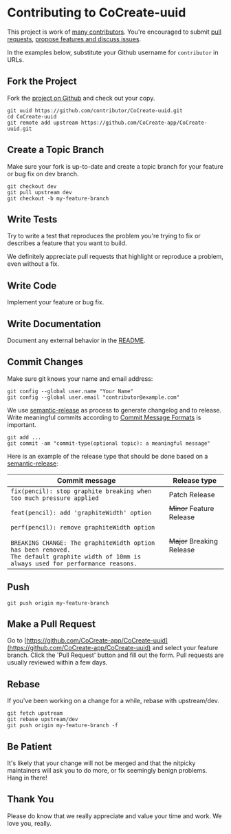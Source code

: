 # Contributing to CoCreate-uuid

This project is work of [many contributors](https://github.com/CoCreate-app/CoCreate-uuid/graphs/contributors).
You're encouraged to submit [pull requests](https://github.com/CoCreate-app/CoCreate-uuid/pulls),
[propose features and discuss issues](https://github.com/CoCreate-app/CoCreate-uuid/issues).

In the examples below, substitute your Github username for `contributor` in URLs.

## Fork the Project

Fork the [project on Github](https://github.com/CoCreate-app/CoCreate-uuid) and check out your copy.

```
git uuid https://github.com/contributor/CoCreate-uuid.git
cd CoCreate-uuid
git remote add upstream https://github.com/CoCreate-app/CoCreate-uuid.git
```

## Create a Topic Branch

Make sure your fork is up-to-date and create a topic branch for your feature or bug fix on dev branch.

```
git checkout dev
git pull upstream dev
git checkout -b my-feature-branch
```

## Write Tests

Try to write a test that reproduces the problem you're trying to fix or describes a feature that you want to build.

We definitely appreciate pull requests that highlight or reproduce a problem, even without a fix.

## Write Code

Implement your feature or bug fix.

## Write Documentation

Document any external behavior in the [README](README.md).

## Commit Changes

Make sure git knows your name and email address:

```
git config --global user.name "Your Name"
git config --global user.email "contributor@example.com"
```

We use [semantic-release](https://github.com/semantic-release/semantic-release) as process to generate changelog
and to release. Write meaningful commits according to 
[Commit Message Formats](https://github.com/semantic-release/semantic-release#commit-message-format) is important.

```
git add ...
git commit -am "commit-type(optional topic): a meaningful message"
```

Here is an example of the release type that should be done based on a [semantic-release](https://github.com/semantic-release/semantic-release):

| Commit message                                                                                                                                                                                   | Release type               |
| ------------------------------------------------------------------------------------------------------------------------------------------------------------------------------------------------ | -------------------------- |
| `fix(pencil): stop graphite breaking when too much pressure applied`                                                                                                                             | Patch Release              |
| `feat(pencil): add 'graphiteWidth' option`                                                                                                                                                       | ~~Minor~~ Feature Release  |
| `perf(pencil): remove graphiteWidth option`<br><br>`BREAKING CHANGE: The graphiteWidth option has been removed.`<br>`The default graphite width of 10mm is always used for performance reasons.` | ~~Major~~ Breaking Release |


## Push

```
git push origin my-feature-branch
```

## Make a Pull Request

Go to [https://github.com/CoCreate-app/CoCreate-uuid](https://github.com/CoCreate-app/CoCreate-uuid) and select your feature branch.
Click the 'Pull Request' button and fill out the form. Pull requests are usually reviewed within a few days.

## Rebase

If you've been working on a change for a while, rebase with upstream/dev.

```
git fetch upstream
git rebase upstream/dev
git push origin my-feature-branch -f
```

## Be Patient

It's likely that your change will not be merged and that the nitpicky maintainers will ask you to do more, or fix seemingly benign problems. Hang in there!

## Thank You

Please do know that we really appreciate and value your time and work. We love you, really.